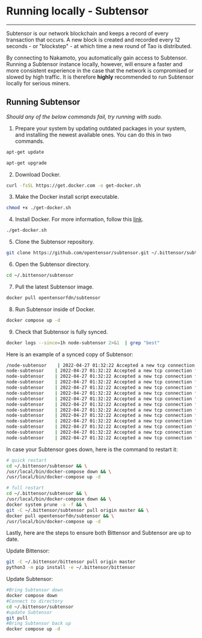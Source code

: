 # Running locally - Subtensor
--- 
Subtensor is our network blockchain and keeps a record of every transaction that occurs. A new block is created and recorded every 12 seconds - or "blockstep" - at which time a new round of Tao is distributed. 


By connecting to Nakamoto, you automatically gain access to Subtensor. Running a Subtensor instance locally, however, will ensure a faster and more consistent experience in the case that the network is compromised or slowed by high traffic. It is therefore **highly** recommended to run Subtensor locally for serious miners.



## Running Subtensor 

*Should any of the below commands fail, try running with sudo.*

1. Prepare your system by updating outdated packages in your system, and installing the newest available ones. You can do this in two commands. 


```bash
apt-get update
```

```bash
apt-get upgrade
```

2. Download Docker.

```bash
curl -fsSL https://get.docker.com -o get-docker.sh
```

3. Make the Docker install script executable.

```bash
chmod +x ./get-docker.sh
```

4. Install Docker. For more information, follow this [link](https://www.docker.com/).

```bash
./get-docker.sh
```

5. Clone the Subtensor repository.

```bash
git clone https://github.com/opentensor/subtensor.git ~/.bittensor/subtensor
```

6. Open the Subtensor directory.

```bash
cd ~/.bittensor/subtensor
```

7. Pull the latest Subtensor image.

```bash
docker pull opentensorfdn/subtensor
```

8. Run Subtensor inside of Docker.

```bash
docker compose up -d
```

9. Check that Subtensor is fully synced.


```bash
docker logs --since=1h node-subtensor 2>&1  | grep "best"
```


Here is an example of a synced copy of Subtensor:


```bash
/node-subtensor    | 2022-04-27 01:32:22 Accepted a new tcp connection from 172.22.0.1:50564.    
node-subtensor    | 2022-04-27 01:32:22 Accepted a new tcp connection from 172.22.0.1:50568.    
node-subtensor    | 2022-04-27 01:32:22 Accepted a new tcp connection from 172.22.0.1:50572.    
node-subtensor    | 2022-04-27 01:32:22 Accepted a new tcp connection from 172.22.0.1:50576.    
node-subtensor    | 2022-04-27 01:32:22 Accepted a new tcp connection from 172.22.0.1:50580.    
node-subtensor    | 2022-04-27 01:32:22 Accepted a new tcp connection from 172.22.0.1:50584.    
node-subtensor    | 2022-04-27 01:32:22 Accepted a new tcp connection from 172.22.0.1:50588.    
node-subtensor    | 2022-04-27 01:32:22 Accepted a new tcp connection from 172.22.0.1:50592.    
node-subtensor    | 2022-04-27 01:32:22 Accepted a new tcp connection from 172.22.0.1:50596.    
node-subtensor    | 2022-04-27 01:32:22 Accepted a new tcp connection from 172.22.0.1:50600.    
node-subtensor    | 2022-04-27 01:32:22 Accepted a new tcp connection from 172.22.0.1:50604.    
node-subtensor    | 2022-04-27 01:32:22 Accepted a new tcp connection from 172.22.0.1:50608.    
node-subtensor    | 2022-04-27 01:32:22 Accepted a new tcp connection from 172.22.0.1:50612.    
node-subtensor    | 2022-04-27 01:32:22 Accepted a new tcp connection from 172.22.0.1:50616. 
```


In case your Subtensor goes down, here is the command to restart it: 


```bash
# quick restart
cd ~/.bittensor/subtensor && \
/usr/local/bin/docker-compose down && \
/usr/local/bin/docker-compose up -d

# full restart
cd ~/.bittensor/subtensor && \
/usr/local/bin/docker-compose down && \
docker system prune -a -f && \
git -C ~/.bittensor/subtensor pull origin master && \
docker pull opentensorfdn/subtensor && \
/usr/local/bin/docker-compose up -d
```


Lastly, here are the steps to ensure both Bittensor and Subtensor are up to date. 


Update Bittensor: 


```bash
git -C ~/.bittensor/bittensor pull origin master
python3 -m pip install -e ~/.bittensor/bittensor
```


Update Subtensor: 


```bash
#Bring Subtensor down
docker compose down
#Connect to directory
cd ~/.bittensor/subtensor
#update Subtensor
git pull
#Bring Subtensor back up 
docker compose up -d
```
